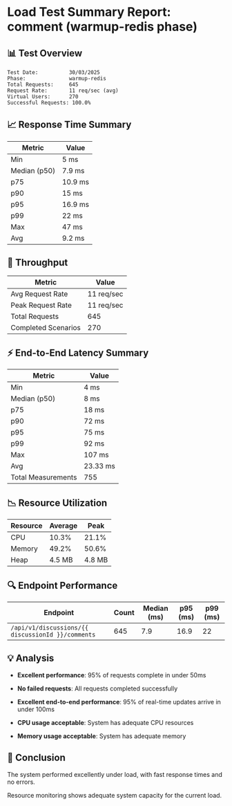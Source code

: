 # Load Test Summary Report: comment (warmup-redis phase)

## 📊 Test Overview

```
Test Date:          30/03/2025
Phase:              warmup-redis
Total Requests:     645
Request Rate:       11 req/sec (avg)
Virtual Users:      270
Successful Requests: 100.0%
```

## 📈 Response Time Summary

| Metric       | Value   |
| ------------ | ------- |
| Min          | 5 ms    |
| Median (p50) | 7.9 ms  |
| p75          | 10.9 ms |
| p90          | 15 ms   |
| p95          | 16.9 ms |
| p99          | 22 ms   |
| Max          | 47 ms   |
| Avg          | 9.2 ms  |

## 🚦 Throughput

| Metric              | Value      |
| ------------------- | ---------- |
| Avg Request Rate    | 11 req/sec |
| Peak Request Rate   | 11 req/sec |
| Total Requests      | 645        |
| Completed Scenarios | 270        |

## ⚡ End-to-End Latency Summary

| Metric             | Value    |
| ------------------ | -------- |
| Min                | 4 ms     |
| Median (p50)       | 8 ms     |
| p75                | 18 ms    |
| p90                | 72 ms    |
| p95                | 75 ms    |
| p99                | 92 ms    |
| Max                | 107 ms   |
| Avg                | 23.33 ms |
| Total Measurements | 755      |

## 📉 Resource Utilization

| Resource | Average | Peak   |
| -------- | ------- | ------ |
| CPU      | 10.3%   | 21.1%  |
| Memory   | 49.2%   | 50.6%  |
| Heap     | 4.5 MB  | 4.8 MB |

## 🔍 Endpoint Performance

| Endpoint                                          | Count | Median (ms) | p95 (ms) | p99 (ms) |
| ------------------------------------------------- | ----- | ----------- | -------- | -------- |
| `/api/v1/discussions/{{ discussionId }}/comments` | 645   | 7.9         | 16.9     | 22       |

## 💡 Analysis

- **Excellent performance**: 95% of requests complete in under 50ms

- **No failed requests**: All requests completed successfully

- **Excellent end-to-end performance**: 95% of real-time updates arrive in under 100ms

- **CPU usage acceptable**: System has adequate CPU resources

- **Memory usage acceptable**: System has adequate memory

## 📝 Conclusion

The system performed excellently under load, with fast response times and no errors.

Resource monitoring shows adequate system capacity for the current load.
